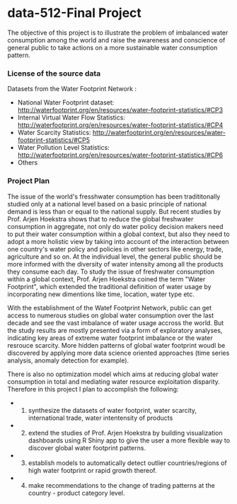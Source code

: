 # data-512-Final Project

The objective of this project is to illustrate the problem of imbalanced water consumption among the world and raise the awareness and conscience of general public to take actions on a more sustainable water consumption pattern.

### License of the source data

Datasets from the Water Footprint Network :

* National Water Footprint dataset: http://waterfootprint.org/en/resources/water-footprint-statistics/#CP3
* Internal Virtual Water Flow Statistics: http://waterfootprint.org/en/resources/water-footprint-statistics/#CP4
* Water Scarcity Statistics: http://waterfootprint.org/en/resources/water-footprint-statistics/#CP5
* Water Pollution Level Statistics: http://waterfootprint.org/en/resources/water-footprint-statistics/#CP6
* Others


### Project Plan

The issue of the world\'s fresshwater consumption has been tradititonally studied only at a national level based on a basic principle of national demand is less than or equal to the national supply. But recent studies by Prof. Arjen Hoekstra shows that to reduce the global freshwater consumption in aggregate, not only do water policy decision makers need to put their water consumption within a global context, but also they need to adopt a more holistic view by taking into account of the interaction between one country\'s water policy and policies in other sectors like energy, trade, agriculture and so on. At the individual level, the general public should be more informed with the diversity of water intensity among all the products they consume each day. To study the issue of freshwater consumption within a global context, Prof. Arjen Hoekstra coined the term \"Water Footprint\", which extended the traditional definition of water usage by incorporating new dimentions like time, location, water type etc. 

With the establishment of the Watef Footprint Network, public can get access to numerous studies on global water consumption over the last decade and see the vast imbalance of water usage accross the world. But the study results are mostly presented via a form of exploratory analyses, indicating key areas of extreme water footprint imbalance or the water resrouce scarcity. More hidden patterns of global water footprint woudl be discovered by applying more data science oriented approaches (time series analysis, anomaly detection for example).

There is also no optimization model which aims at reducing global water consumption in total and mediating water resource exploitation disparity. Therefore in this project I plan to accomplish the following:
  - 1. synthesize the datasets of water footprint, water scarcity, international trade, water intentensity of products 
  - 2. extend the studies of Prof. Arjen Hoekstra by building visualization dashboards using R Shiny app to give the user a more flexible way to discover global water footprint patterns.
  - 3. establish models to automatically detect outlier countries/regions of high water footprint or rapid growth thereof.
  - 4. make recommendations to the change of trading patterns at the country - product category level.
